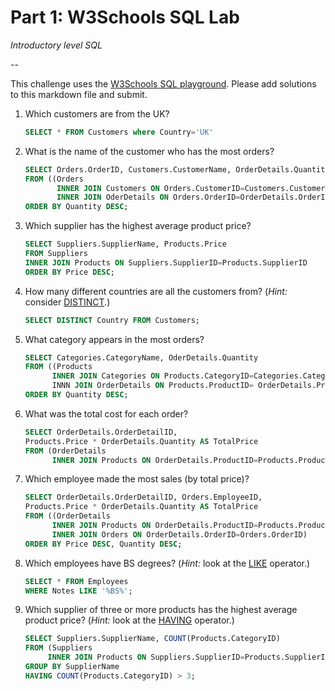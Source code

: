 # Part 1: W3Schools SQL Lab

*Introductory level SQL*

\--

This challenge uses the [W3Schools SQL playground](http://www.w3schools.com/sql/trysql.asp?filename=trysql_select_all). Please add solutions to this markdown file and submit.

1. Which customers are from the UK?

   ```sql
   SELECT * FROM Customers where Country='UK'
   ```

2. What is the name of the customer who has the most orders?

   ```sql
   SELECT Orders.OrderID, Customers.CustomerName, OrderDetails.Quantity
   FROM ((Orders
          INNER JOIN Customers ON Orders.CustomerID=Customers.CustomerID)
          INNER JOIN OderDetails ON Orders.OrderID=OrderDetails.OrderID)
   ORDER BY Quantity DESC;
   ```

   

3. Which supplier has the highest average product price?

   ```sql
   SELECT Suppliers.SupplierName, Products.Price
   FROM Suppliers
   INNER JOIN Products ON Suppliers.SupplierID=Products.SupplierID
   ORDER BY Price DESC;
   ```

4. How many different countries are all the customers from? (*Hint:* consider [DISTINCT](http://www.w3schools.com/sql/sql_distinct.asp).)

   ```sql
   SELECT DISTINCT Country FROM Customers;
   ```

   

5. What category appears in the most orders?

   ```sql
   SELECT Categories.CategoryName, OderDetails.Quantity
   FROM ((Products
         INNER JOIN Categories ON Products.CategoryID=Categories.CategoryID)
         INNN JOIN OrderDetails ON Products.ProductID= OrderDetails.ProductID)
   ORDER BY Quantity DESC;
   ```

   

6. What was the total cost for each order?

   ```sql
   SELECT OrderDetails.OrderDetailID,
   Products.Price * OrderDetails.Quantity AS TotalPrice
   FROM (OrderDetails
         INNER JOIN Products ON OrderDetails.ProductID=Products.ProductID);
   ```

   

7. Which employee made the most sales (by total price)?

   ```sql
   SELECT OrderDetails.OrderDetailID, Orders.EmployeeID,
   Products.Price * OrderDetails.Quantity AS TotalPrice
   FROM ((OrderDetails
         INNER JOIN Products ON OrderDetails.ProductID=Products.ProductID)
         INNER JOIN Orders ON OrderDetails.OrderID=Orders.OrderID)
   ORDER BY Price DESC, Quantity DESC;
   ```

   

8. Which employees have BS degrees? (*Hint:* look at the [LIKE](http://www.w3schools.com/sql/sql_like.asp) operator.)

   ```sql
   SELECT * FROM Employees
   WHERE Notes LIKE '%BS%';
   ```

   

9. Which supplier of three or more products has the highest average product price? (*Hint:* look at the [HAVING](http://www.w3schools.com/sql/sql_having.asp) operator.)

   ```sql
   SELECT Suppliers.SupplierName, COUNT(Products.CategoryID)
   FROM (Suppliers
        INNER JOIN Products ON Suppliers.SupplierID=Products.SupplierID)
   GROUP BY SupplierName
   HAVING COUNT(Products.CategoryID) > 3;
   ```

   